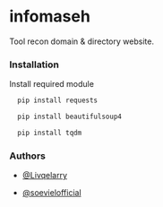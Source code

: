 # infomaseh

Tool recon domain & directory website.
### Installation

Install required module

```bash
  pip install requests
```
```bash
  pip install beautifulsoup4
```
```bash
  pip install tqdm
```
### Authors

- [@Livqelarry](https://github.com/Livqelarry)

- [@soevielofficial](https://github.com/soevielofficial)